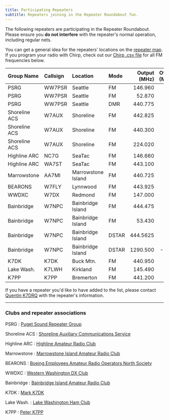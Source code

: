 ```yaml
---
title: Participating Repeaters
subtitle: Repeaters joining in the Repeater Roundabout fun.
---
```


The following repeaters are participating in the Repeater Roundabout. Please ensure you **do not interfere** with the repeater's normal operation, including regular nets.

You can get a general idea for the repeaters' locations on the [repeater map](/repeater_roundabout/map). If you program your radio with Chirp, check out our [Chirp .csv file](https://raw.githubusercontent.com/QCaudron/repeater_roundabout/main/rr_frequencies.csv) for all FM frequencies below.

| Group Name    | Callsign | Location           | Mode  | Output (MHz) | Offset (MHz) | Tone (Hz) |
|:--------------|:---------|:-------------------|:------|-------------:|-------------:|----------:|
| PSRG          | WW7PSR   | Seattle            | FM    | 146.960      | -0.6         | 103.5     |
| PSRG          | WW7PSR   | Seattle            | FM    | 52.870       | -1.7         | 103.5     |
| PSRG          | WW7PSR   | Seattle            | DMR   | 440.775      | +5.0         | CC 2      |
| Shoreline ACS | W7AUX    | Shoreline          | FM    | 442.825      | +5.0         | 103.5     |
| Shoreline ACS | W7AUX    | Shoreline          | FM    | 440.300      | +5.0         | 103.5     |
| Shoreline ACS | W7AUX    | Shoreline          | FM    | 224.020      | -1.6         | 103.5     |
| Highline ARC  | NC7G     | SeaTac             | FM    | 146.660      | -0.6         | 103.5     |
| Highline ARC  | WA7ST    | SeaTac             | FM    | 443.100      | +5.0         | 103.5     |
| Marrowstone   | AA7MI    | Marrowstone Island | FM    | 440.725      | +5.0         | 114.8     |
| BEARONS       | W7FLY    | Lynnwood           | FM    | 443.925      | +5.0         | 100.0     |
| WWDXC         | W7DX     | Redmond            | FM    | 147.000      | -0.6         | 103.5     |
| Bainbridge    | W7NPC    | Bainbridge Island  | FM    | 444.475      | +5.0         | 103.5     |
| Bainbridge    | W7NPC    | Bainbridge Island  | FM    | 53.430       | -1.7         | 100.0     |
| Bainbridge    | W7NPC    | Bainbridge Island  | DSTAR | 444.5625     | +5.0         |           |
| Bainbridge    | W7NPC    | Bainbridge Island  | DSTAR | 1290.500     | -20.0        |           |
| K7DK          | K7DK     | Buck Mtn.          | FM    | 440.950      | +5.0         | 110.9     |
| Lake Wash.    | K7LWH    | Kirkland           | FM    | 145.490      | -0.6         | 103.5     |
| K7PP          | K7PP     | Bremerton          | FM    | 441.200      | +5.0         | 123.0     |

If you have a repeater you'd like to have added to the list, please contact [Quentin K7DRQ](mailto:k7drq@psrg.org) with the repeater's information.

---

### Clubs and repeater associations

PSRG
: [Puget Sound Repeater Group](https://psrg.org)

Shoreline ACS
: [Shoreline Auxiliary Communications Service](https://sites.google.com/a/w7aux.org/shoreline-acs/)

Highline ARC
: [Highline Amateur Radio Club](https://highlinearc.org)

Marrowstone
: [Marrowstone Island Amateur Radio Club](https://www.qrz.com/db/AA7MI)

BEARONS
: [Boeing Employees Amateur Radio Operators North Society](https://w7flybearons.org/)

WWDXC
: [Western Washington DX Club](https://www.wwdxc.org)

Bainbridge
: [Bainbridge Island Amateur Radio Club](https://www.w7npc.org/)

K7DK
: [Mark K7DK](https://www.qrz.com/db/K7DK)

Lake Wash.
: [Lake Washington Ham Club](http://www.lakewashingtonhamclub.org/)

K7PP
: [Peter K7PP](https://www.qrz.com/db/K7PP)
